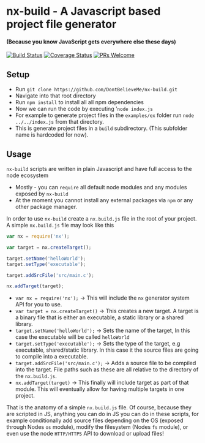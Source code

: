 # nx-build - A Javascript based project file generator
#### (Because you know JavaScript gets everywhere else these days)
[![Build Status](https://travis-ci.org/DontBelieveMe/nx-build.svg?branch=master)](https://travis-ci.org/DontBelieveMe/nx-build)
[![Coverage Status](https://coveralls.io/repos/github/DontBelieveMe/nx-build/badge.svg?branch=master)](https://coveralls.io/github/DontBelieveMe/nx-build?branch=master)
[![PRs Welcome](https://img.shields.io/badge/PRs-welcome-brightgreen.svg)](http://makeapullrequest.com)

## Setup
 - Run `git clone https://github.com/DontBelieveMe/nx-build.git`
 - Navigate into that root directory
 - Run `npm install` to install all all npm dependencies
 - Now we can run the code by executing '`node index.js` 
 - For example to generate project files in the `examples/ex` folder run `node ../../index.js` from that directory.
 - This is generate project files in a `build` subdirectory. (This subfolder name is hardcoded for now).
 
## Usage

`nx-build` scripts are written in plain Javascript and have full access to the node ecosystem
 - Mostly - you can `require` all default node modules and any modules exposed by `nx-build`
 - At the moment you cannot install any external packages via `npm` or any other package manager.

In order to use `nx-build` create a `nx.build.js` file in the root of your project.  
A simple `nx.build.js` file may look like this

```js
var nx = require('nx');

var target = nx.createTarget();

target.setName('helloWorld');
target.setType('executable');

target.addSrcFile('src/main.c');

nx.addTarget(target);
```
 - `var nx = require('nx');` -> This will include the `nx` generator system API for you to use.
 - `var target = nx.createTarget()` -> This creates a new target. A target is a binary file that is either an executable, a static library or a shared library.
 - `target.setName('helloWorld');` -> Sets the name of the target, In this case the executable will be called `helloWorld`
 - `target.setType('executable');` -> Sets the type of the target, e.g executable, shared/static library. In this case it the source files are going to compile into a executable.
 - `target.addSrcFile('src/main.c');` -> Adds a source file to be compiled into the target. File paths such as these are all relative to the directory of the `nx.build.js`.
 - `nx.addTarget(target)` -> This finally will include target as part of that module. This will eventually allow for having multiple targets in one project.

That is the anatomy of a simple `nx.build.js` file. Of course, because they are scripted in JS, anything you can do in JS you can do in these scripts, for example conditionally add source files depending on the OS (exposed through Nodes `os` module), modify the filesystem (Nodes `fs` module), or even use the node `HTTP/HTTPS` API to download or upload files!
